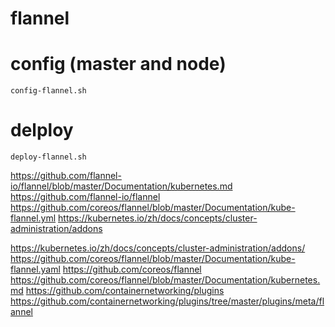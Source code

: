# flannel

# config (master and node)
```
config-flannel.sh
```

# delploy
```
deploy-flannel.sh
```
https://github.com/flannel-io/flannel/blob/master/Documentation/kubernetes.md
https://github.com/flannel-io/flannel
https://github.com/coreos/flannel/blob/master/Documentation/kube-flannel.yml
https://kubernetes.io/zh/docs/concepts/cluster-administration/addons

https://kubernetes.io/zh/docs/concepts/cluster-administration/addons/
https://github.com/coreos/flannel/blob/master/Documentation/kube-flannel.yaml
https://github.com/coreos/flannel
https://github.com/coreos/flannel/blob/master/Documentation/kubernetes.md
https://github.com/containernetworking/plugins
https://github.com/containernetworking/plugins/tree/master/plugins/meta/flannel
